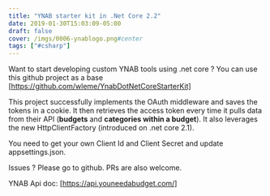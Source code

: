 ```yaml
---
title: "YNAB starter kit in .Net Core 2.2"
date: 2019-01-30T15:03:09-05:00
draft: false
cover: /imgs/0006-ynablogo.png#center
tags: ["#csharp"]
---
```


Want to start developing custom YNAB tools using .net core ? You can use this github project as a base [https://github.com/wleme/YnabDotNetCoreStarterKit]

This project successfully implements the OAuth middleware and saves the tokens in a cookie. It then retrieves the access token every time it pulls data from their API (**budgets** and **categories within a budget**). It also leverages the new HttpClientFactory (introduced on .net core 2.1).

You need to get your own Client Id and Client Secret and update appsettings.json.

Issues ? Please go to github. PRs are also welcome.

YNAB Api doc: [https://api.youneedabudget.com/]